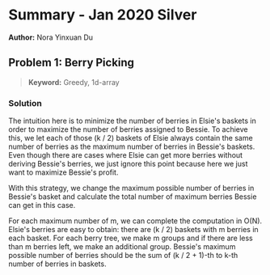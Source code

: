 # Summary - Jan 2020 Silver

**Author:** Nora Yinxuan Du

## Problem 1: Berry Picking

> **Keyword:** Greedy, 1d-array

### Solution

The intuition here is to minimize the number of berries in Elsie's baskets in order to maximize the number of berries assigned to Bessie. To achieve this, we let each of those (k / 2) baskets of Elsie always contain the same number of berries as the maximum number of berries in Bessie's baskets. Even though there are cases where Elsie can get more berries without deriving Bessie's berries, we just ignore this point because here we just want to maximize Bessie's profit.

With this strategy, we change the maximum possible number of berries in Bessie's basket and calculate the total number of maximum berries Bessie can get in this case.

For each maximum number of m, we can complete the computation in O(N). Elsie's berries are easy to obtain: there are (k / 2) baskets with m berries in each basket. For each berry tree, we make m groups and if there are less than m berries left, we make an additional group. Bessie's maximum possible number of berries should be the sum of (k / 2 + 1)-th to k-th number of berries in baskets.